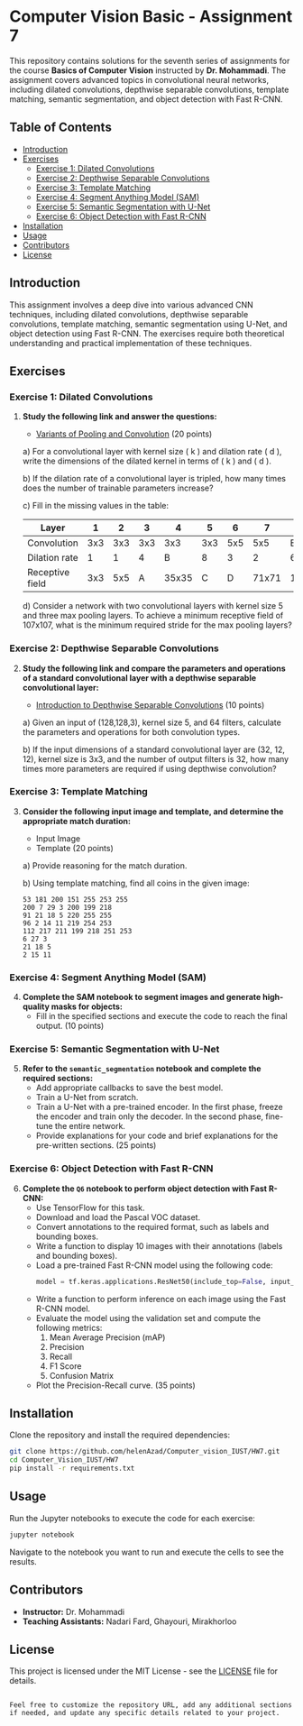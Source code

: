 
# Computer Vision Basic - Assignment 7

This repository contains solutions for the seventh series of assignments for the course **Basics of Computer Vision** instructed by **Dr. Mohammadi**. The assignment covers advanced topics in convolutional neural networks, including dilated convolutions, depthwise separable convolutions, template matching, semantic segmentation, and object detection with Fast R-CNN.

## Table of Contents

- [Introduction](#introduction)
- [Exercises](#exercises)
  - [Exercise 1: Dilated Convolutions](#exercise-1-dilated-convolutions)
  - [Exercise 2: Depthwise Separable Convolutions](#exercise-2-depthwise-separable-convolutions)
  - [Exercise 3: Template Matching](#exercise-3-template-matching)
  - [Exercise 4: Segment Anything Model (SAM)](#exercise-4-segment-anything-model-sam)
  - [Exercise 5: Semantic Segmentation with U-Net](#exercise-5-semantic-segmentation-with-u-net)
  - [Exercise 6: Object Detection with Fast R-CNN](#exercise-6-object-detection-with-fast-r-cnn)
- [Installation](#installation)
- [Usage](#usage)
- [Contributors](#contributors)
- [License](#license)

## Introduction

This assignment involves a deep dive into various advanced CNN techniques, including dilated convolutions, depthwise separable convolutions, template matching, semantic segmentation using U-Net, and object detection using Fast R-CNN. The exercises require both theoretical understanding and practical implementation of these techniques.

## Exercises

### Exercise 1: Dilated Convolutions

1. **Study the following link and answer the questions:**
   - [Variants of Pooling and Convolution](https://medium.com/jun94/variants-pooling-and-convolution-13-devpblog/dl-94a282ff5c-aspp-spp-convolution-dilated) (20 points)

   a) For a convolutional layer with kernel size \( k \) and dilation rate \( d \), write the dimensions of the dilated kernel in terms of \( k \) and \( d \).
   
   b) If the dilation rate of a convolutional layer is tripled, how many times does the number of trainable parameters increase?
   
   c) Fill in the missing values in the table:

   | Layer        | 1   | 2   | 3   | 4  | 5  | 6   | 7    | 8       |
   |--------------|-----|-----|-----|----|----|-----|------|---------|
   | Convolution  | 3x3 | 3x3 | 3x3 | 3x3| 3x3| 5x5 | 5x5  | E x E   |
   | Dilation rate| 1   | 1   | 4   | B  | 8  | 3   | 2    | 6       |
   | Receptive field | 3x3 | 5x5 | A   | 35x35 | C  | D   | 71x71 | 107x107 |

   d) Consider a network with two convolutional layers with kernel size 5 and three max pooling layers. To achieve a minimum receptive field of 107x107, what is the minimum required stride for the max pooling layers?

### Exercise 2: Depthwise Separable Convolutions

2. **Study the following link and compare the parameters and operations of a standard convolutional layer with a depthwise separable convolutional layer:** 
   - [Introduction to Depthwise Separable Convolutions](https://towardsdatascience.com/a-basic-introduction-to-separable-convolutions-b99ec3102728) (10 points)

   a) Given an input of (128,128,3), kernel size 5, and 64 filters, calculate the parameters and operations for both convolution types.

   b) If the input dimensions of a standard convolutional layer are (32, 12, 12), kernel size is 3x3, and the number of output filters is 32, how many times more parameters are required if using depthwise convolution?

### Exercise 3: Template Matching

3. **Consider the following input image and template, and determine the appropriate match duration:**
   - Input Image
   - Template (20 points)

   a) Provide reasoning for the match duration.

   b) Using template matching, find all coins in the given image:

   ```
   53 181 200 151 255 253 255
   200 7 29 3 200 199 218
   91 21 18 5 220 255 255
   96 2 14 11 219 254 253
   112 217 211 199 218 251 253
   6 27 3
   21 18 5
   2 15 11
   ```

### Exercise 4: Segment Anything Model (SAM)

4. **Complete the SAM notebook to segment images and generate high-quality masks for objects:**
   - Fill in the specified sections and execute the code to reach the final output. (10 points)

### Exercise 5: Semantic Segmentation with U-Net

5. **Refer to the `semantic_segmentation` notebook and complete the required sections:** 
   - Add appropriate callbacks to save the best model.
   - Train a U-Net from scratch.
   - Train a U-Net with a pre-trained encoder. In the first phase, freeze the encoder and train only the decoder. In the second phase, fine-tune the entire network.
   - Provide explanations for your code and brief explanations for the pre-written sections. (25 points)

### Exercise 6: Object Detection with Fast R-CNN

6. **Complete the `Q6` notebook to perform object detection with Fast R-CNN:**
   - Use TensorFlow for this task.
   - Download and load the Pascal VOC dataset.
   - Convert annotations to the required format, such as labels and bounding boxes.
   - Write a function to display 10 images with their annotations (labels and bounding boxes).
   - Load a pre-trained Fast R-CNN model using the following code:
     ```python
     model = tf.keras.applications.ResNet50(include_top=False, input_shape=(None, None, 3))
     ```
   - Write a function to perform inference on each image using the Fast R-CNN model.
   - Evaluate the model using the validation set and compute the following metrics:
     1. Mean Average Precision (mAP)
     2. Precision
     3. Recall
     4. F1 Score
     5. Confusion Matrix
   - Plot the Precision-Recall curve. (35 points)

## Installation

Clone the repository and install the required dependencies:

```bash
git clone https://github.com/helenAzad/Computer_vision_IUST/HW7.git
cd Computer_Vision_IUST/HW7
pip install -r requirements.txt
```

## Usage

Run the Jupyter notebooks to execute the code for each exercise:

```bash
jupyter notebook
```

Navigate to the notebook you want to run and execute the cells to see the results.

## Contributors

- **Instructor:** Dr. Mohammadi
- **Teaching Assistants:** Nadari Fard, Ghayouri, Mirakhorloo

## License

This project is licensed under the MIT License - see the [LICENSE](LICENSE) file for details.
```

Feel free to customize the repository URL, add any additional sections if needed, and update any specific details related to your project.